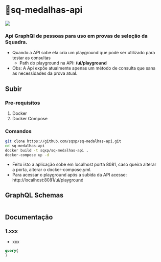 # 🏅sq-medalhas-api
![](https://github.com/sqxp/sq-medalhas-api/workflows/build/badge.svg)

### Api GraphQl de pessoas para uso em provas de seleção da Squadra.
* Quando a API sobe ela cria um playground que pode ser utilizado para testar as consultas
  * Path do playground na API: **/ui/playground**
* Obs: A Api expõe atualmente apenas um método de consulta que sana as necessidades da prova atual.

## Subir
### Pre-requisitos
1. Docker
2. Docker Compose

### Comandos
```sh
git clone https://github.com/sqxp/sq-medalhas-api.git
cd sq-medalhas-api
docker build -t sqxp/sq-medalhas-api .
docker-compose up -d
```

* Feito isto a aplicação sobe em localhost porta 8081, caso queira alterar a porta, alterar o docker-compose.yml.
* Para acessar o playground após a subida da API acesse: http://localhost:8081/ui/playground

## GraphQL Schemas
```graphql

```
## Documentação
### 1.xxx
  * xxx
```graphql
query{
}
```
